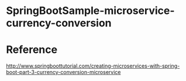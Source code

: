 # SpringBootSample-microservice-currency-conversion

# Reference

http://www.springboottutorial.com/creating-microservices-with-spring-boot-part-3-currency-conversion-microservice
